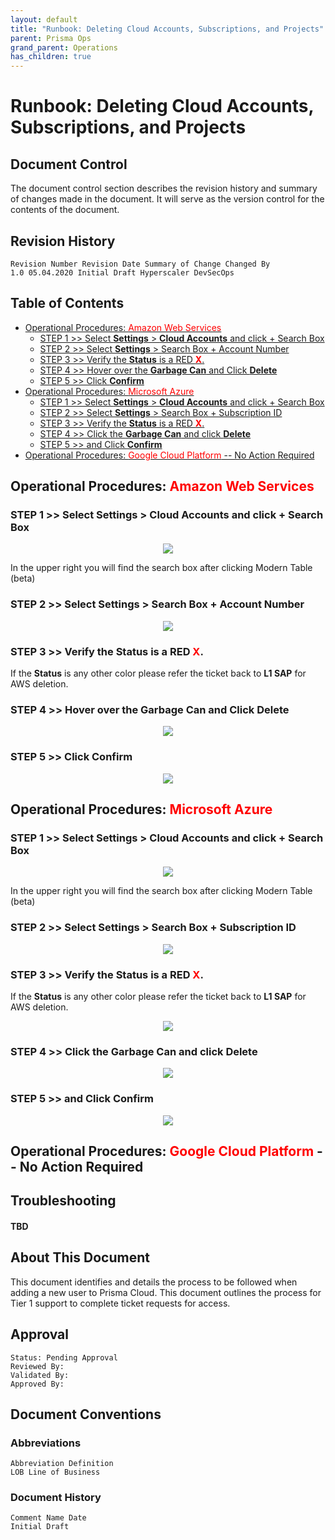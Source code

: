 ```yaml
---
layout: default
title: "Runbook: Deleting Cloud Accounts, Subscriptions, and Projects"
parent: Prisma Ops
grand_parent: Operations
has_children: true
---
```


# Runbook: Deleting Cloud Accounts, Subscriptions, and Projects

## Document Control

The document control section describes the revision history and summary of changes made in the document. It will serve as the version control
for the contents of the document.

## Revision History

```
Revision Number Revision Date Summary of Change Changed By
1.0 05.04.2020 Initial Draft Hyperscaler DevSecOps
```

## Table of Contents

- [Operational Procedures: <span style="color:red">Amazon Web Services</span>](#operational-procedures----span-style--color-red--amazon-web-services--span-)
  - [STEP 1 >> Select **Settings** > **Cloud Accounts** and click + Search Box](#step-1------select---settings-------cloud-accounts---and-click---search-box)
  - [STEP 2 >> Select **Settings** > Search Box + Account Number](#step-2------select---settings-----search-box---account-number)
  - [STEP 3 >> Verify the **Status** is a RED **<span style="color:red">X</span>**.](#step-3------verify-the---status---is-a-red----span-style--color-red--x--span---)
  - [STEP 4 >> Hover over the **Garbage Can** and Click **Delete**](#step-4------hover-over-the---garbage-can---and-click---delete--)
  - [STEP 5 >> Click **Confirm**](#step-5------click---confirm--)
- [Operational Procedures: <span style="color:red">Microsoft Azure</span>](#operational-procedures----span-style--color-red--microsoft-azure--span-)
  - [STEP 1 >> Select **Settings** > **Cloud Accounts** and click + Search Box](#step-1------select---settings-------cloud-accounts---and-click---search-box-1)
  - [STEP 2 >> Select **Settings** > Search Box + Subscription ID](#step-2------select---settings-----search-box---subscription-id)
  - [STEP 3 >> Verify the **Status** is a RED **<span style="color:red">X</span>**.](#step-3------verify-the---status---is-a-red----span-style--color-red--x--span----1)
  - [STEP 4 >> Click the **Garbage Can** and click **Delete**](#step-4------click-the---garbage-can---and-click---delete--)
  - [STEP 5 >> and Click **Confirm**](#step-5------and-click---confirm--)
- [Operational Procedures: <span style="color:red">Google Cloud Platform</span> -- No Action Required](#operational-procedures----span-style--color-red--google-cloud-platform--span-----no-action-required)

## Operational Procedures: <span style="color:red">Amazon Web Services</span>

### STEP 1 >> Select **Settings** > **Cloud Accounts** and click + Search Box

  <p align="center">
    <img width="" height="" align="center" src="/assets/docs-images/deleting_accounts/account_deletion_step_1.png">
  </p>

In the upper right you will find the search box after clicking Modern Table (beta)

### STEP 2 >> Select **Settings** > Search Box + Account Number

  <p align="center">
    <img width="" height="" align="center" src="/assets/docs-images/deleting_accounts/account_deletion_step_2.png">
  </p>

### STEP 3 >> Verify the **Status** is a RED **<span style="color:red">X</span>**.

If the **Status** is any other color please refer the ticket back to **L1 SAP** for AWS deletion.

### STEP 4 >> Hover over the **Garbage Can** and Click **Delete**

  <p align="center">
    <img width="" height="" align="center" src="/assets/docs-images/deleting_accounts/account_deletion_step_4_1.png">
  </p>

### STEP 5 >> Click **Confirm**

  <p align="center">
    <img width="" height="" align="center" src="/assets/docs-images/deleting_accounts/account_deletion_step_4.png">
  </p>

## Operational Procedures: <span style="color:red">Microsoft Azure</span>

### STEP 1 >> Select **Settings** > **Cloud Accounts** and click + Search Box

  <p align="center">
    <img width="" height="" align="center" src="/assets/docs-images/deleting_accounts/account_deletion_step_1.png">
  </p>

In the upper right you will find the search box after clicking Modern Table (beta)

### STEP 2 >> Select **Settings** > Search Box + Subscription ID

  <p align="center">
    <img width="" height="" align="center" src="/assets/docs-images/deleting_accounts/account_deletion_azure_step_2.png">
  </p>

### STEP 3 >> Verify the **Status** is a RED **<span style="color:red">X</span>**.

If the **Status** is any other color please refer the ticket back to **L1 SAP** for AWS deletion.

  <p align="center">
    <img width="" height="" align="center" src="/assets/docs-images/deleting_accounts/account_deletion_azure_step_3.png">
  </p>

### STEP 4 >> Click the **Garbage Can** and click **Delete**

  <p align="center">
    <img width="" height="" align="center" src="/assets/docs-images/deleting_accounts/account_deletion_azure_step_4_1.png">
  </p>

### STEP 5 >> and Click **Confirm**

<p align="center">
    <img width="" height="" align="center" src="/assets/docs-images/deleting_accounts/account_deletion_step_4.png">
  </p>

## Operational Procedures: <span style="color:red">Google Cloud Platform</span> -- No Action Required

## Troubleshooting

#### TBD

## About This Document

This document identifies and details the process to be followed when adding a new user to Prisma Cloud. This document outlines the process for Tier 1 support to complete ticket requests for access.

## Approval

```
Status: Pending Approval
Reviewed By:
Validated By:
Approved By:
```

## Document Conventions

### Abbreviations

```
Abbreviation Definition
LOB Line of Business
```

### Document History

```
Comment Name Date
Initial Draft
```
